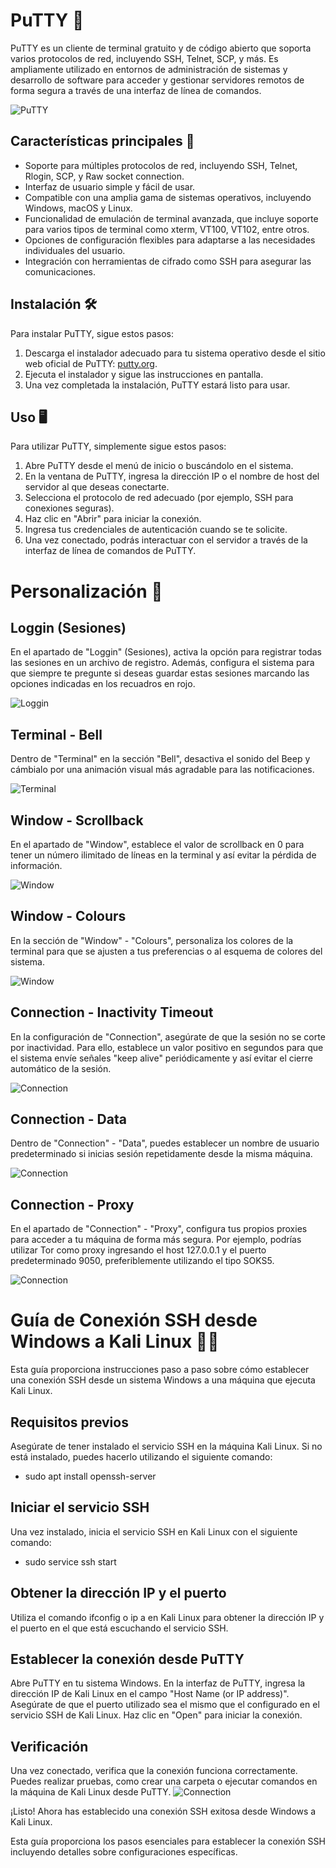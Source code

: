 <!-- Prueba para Pair Extraordinaire -->

# PuTTY 🚀

PuTTY es un cliente de terminal gratuito y de código abierto que soporta varios protocolos de red, incluyendo SSH, Telnet, SCP, y más. Es ampliamente utilizado en entornos de administración de sistemas y desarrollo de software para acceder y gestionar servidores remotos de forma segura a través de una interfaz de línea de comandos.

![PuTTY](/Images/icon.jpg)

## Características principales 🎯

- Soporte para múltiples protocolos de red, incluyendo SSH, Telnet, Rlogin, SCP, y Raw socket connection.
- Interfaz de usuario simple y fácil de usar.
- Compatible con una amplia gama de sistemas operativos, incluyendo Windows, macOS y Linux.
- Funcionalidad de emulación de terminal avanzada, que incluye soporte para varios tipos de terminal como xterm, VT100, VT102, entre otros.
- Opciones de configuración flexibles para adaptarse a las necesidades individuales del usuario.
- Integración con herramientas de cifrado como SSH para asegurar las comunicaciones.

## Instalación 🛠️

Para instalar PuTTY, sigue estos pasos:

1. Descarga el instalador adecuado para tu sistema operativo desde el sitio web oficial de PuTTY: [putty.org](https://www.putty.org/).
2. Ejecuta el instalador y sigue las instrucciones en pantalla.
3. Una vez completada la instalación, PuTTY estará listo para usar.

## Uso 🖥️

Para utilizar PuTTY, simplemente sigue estos pasos:

1. Abre PuTTY desde el menú de inicio o buscándolo en el sistema.
2. En la ventana de PuTTY, ingresa la dirección IP o el nombre de host del servidor al que deseas conectarte.
3. Selecciona el protocolo de red adecuado (por ejemplo, SSH para conexiones seguras).
4. Haz clic en "Abrir" para iniciar la conexión.
5. Ingresa tus credenciales de autenticación cuando se te solicite.
6. Una vez conectado, podrás interactuar con el servidor a través de la interfaz de línea de comandos de PuTTY.

#
#

# Personalización 🧢

## Loggin (Sesiones)
En el apartado de "Loggin" (Sesiones), activa la opción para registrar todas las sesiones en un archivo de registro. Además, configura el sistema para que siempre te pregunte si deseas guardar estas sesiones marcando las opciones indicadas en los recuadros en rojo.

![Loggin](/Images/img-1.png)

## Terminal - Bell
Dentro de "Terminal" en la sección "Bell", desactiva el sonido del Beep y cámbialo por una animación visual más agradable para las notificaciones.

![Terminal](/Images/img-2.png)

## Window - Scrollback
En el apartado de "Window", establece el valor de scrollback en 0 para tener un número ilimitado de líneas en la terminal y así evitar la pérdida de información.

![Window](/Images/img-3.png)

## Window - Colours
En la sección de "Window" - "Colours", personaliza los colores de la terminal para que se ajusten a tus preferencias o al esquema de colores del sistema.

![Window](/Images/img-4.png)

## Connection - Inactivity Timeout
En la configuración de "Connection", asegúrate de que la sesión no se corte por inactividad. Para ello, establece un valor positivo en segundos para que el sistema envíe señales "keep alive" periódicamente y así evitar el cierre automático de la sesión.

![Connection](/Images/img-5.png)

## Connection - Data
Dentro de "Connection" - "Data", puedes establecer un nombre de usuario predeterminado si inicias sesión repetidamente desde la misma máquina.

![Connection](/Images/img-6.png)

## Connection - Proxy
En el apartado de "Connection" - "Proxy", configura tus propios proxies para acceder a tu máquina de forma más segura. Por ejemplo, podrías utilizar Tor como proxy ingresando el host 127.0.0.1 y el puerto predeterminado 9050, preferiblemente utilizando el tipo SOKS5.

![Connection](/Images/img-7.png)

#
#

# Guía de Conexión SSH desde Windows a Kali Linux 👨‍💻
Esta guía proporciona instrucciones paso a paso sobre cómo establecer una conexión SSH desde un sistema Windows a una máquina que ejecuta Kali Linux.

## Requisitos previos
Asegúrate de tener instalado el servicio SSH en la máquina Kali Linux. Si no está instalado, puedes hacerlo utilizando el siguiente comando:
- sudo apt install openssh-server

## Iniciar el servicio SSH
Una vez instalado, inicia el servicio SSH en Kali Linux con el siguiente comando:
- sudo service ssh start

## Obtener la dirección IP y el puerto
Utiliza el comando ifconfig o ip a en Kali Linux para obtener la dirección IP y el puerto en el que está escuchando el servicio SSH.

## Establecer la conexión desde PuTTY
Abre PuTTY en tu sistema Windows.
En la interfaz de PuTTY, ingresa la dirección IP de Kali Linux en el campo "Host Name (or IP address)".
Asegúrate de que el puerto utilizado sea el mismo que el configurado en el servicio SSH de Kali Linux. Haz clic en "Open" para iniciar la conexión.

## Verificación
Una vez conectado, verifica que la conexión funciona correctamente.
Puedes realizar pruebas, como crear una carpeta o ejecutar comandos en la máquina de Kali Linux desde PuTTY.
![Connection](/Images/img-8.png)

¡Listo! Ahora has establecido una conexión SSH exitosa desde Windows a Kali Linux.

Esta guía proporciona los pasos esenciales para establecer la conexión SSH incluyendo detalles sobre configuraciones específicas.
